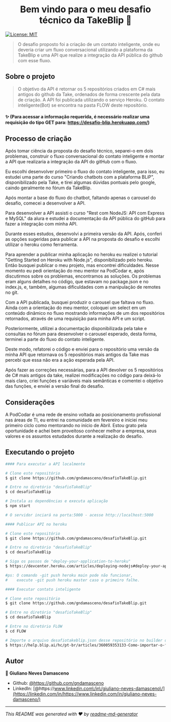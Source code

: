 <h1 align="center">Bem vindo para o meu desafio técnico da TakeBlip 👋</h1>
<p>
  <a href="#" target="_blank">
    <img alt="License: MIT" src="https://img.shields.io/badge/License-MIT-yellow.svg" />
  </a>
</p>

> O desafio proposto foi a criação de um contato inteligente, onde eu deveria criar um fluxo conversacional utilizando a plataforma da TakeBlip e uma API que realize a integração da API pública do github com esse fluxo.

## Sobre o projeto

> O objetivo da API é retornar os 5 repositórios criados em C# mais antigos do github da Take, ordenados de forma crescente pela data de criação.
> A API foi publicada utilizando o serviço Heroku.
> O contato inteligente(Bot) se encontra na pasta FLOW deste repositório.

#### ✨ (Para acessar a informação requerida, é necessário realizar uma requisição do tipo GET para: https://desafio-blip.herokuapp.com/)

## Processo de criação

<p>
Após tomar ciência da proposta do desafio técnico, separei-o em dois problemas, construir o fluxo conversacional do contato inteligente e montar a API que realizaria a integração da API do gitHub com o fluxo.
</p>
<p>
Eu escolhi desenvolver primeiro o fluxo do contato inteligente, para isso, eu estudei uma parte do curso "Criando chatbots com a plataforma BLiP", disponibilizado pela Take, e tirei algumas dúvidas pontuais pelo google, caindo geralmente no fórum da TakeBlip.
</p>
<p>
Após montar a base do fluxo do chatbot, faltando apenas o carousel do desafio, comecei a desenvolver a API.
</p>
<p>
Para desenvolver a API assisti o curso "Rest com NodeJS: API com Express e MySQL" da alura e estudei a documentação da API pública do gitHub para fazer a integração com minha API.
</p>
<p>
Durante esses estudos, desenvolvi a primeira versão da API. Após, conferi as opções sugeridas para publicar a API na proposta do desafio e escolhi utilizar o heroku como ferramenta.
</p>
<p>
Para aprender a publicar minha aplicação no heroku eu realizei o tutorial "Getting Started on Heroku with Node.js", disponibilizado pelo heroku. 
Então busquei publicar o meu projeto, mas encontrei dificuldades.
Nesse momento eu pedi orientação do meu mentor na PodCodar e, após discutirmos sobre os problemas, encontramos as soluções.
Os problemas eram alguns detalhes no código, que estavam no package.json e no index.js, e, também, algumas dificuldades com a manipulação de remotes no git.
</p>
<p>
Com a API publicada, busquei produzir o carousel que faltava no fluxo. 
Ainda com a orientação do meu mentor, coloquei um select em um conteúdo dinâmico no fluxo mostrando informações de um dos repositórios retornados, através de uma requisição para minha API e um script.
</p>
<p>
Posteriormente, utilizei a documentação disponibilizada pela take e consultas no fórum para desenvolver o carousel esperado, desta forma, terminei a parte do fluxo do contato inteligente.
</p>
<p>
Deste modo, refatorei o código e enviei para o repositório uma versão da minha API que retornava os 5 repositórios mais antigos da Take mas percebi que essa não era a ação esperada pela API.
</p>
<p>
Após fazer as correções necessárias, para a API devolver os 5 repositórios de C# mais antigos da take, realizei modificações no código para deixá-lo mais claro, criei funções e variáveis mais semânticas e comentei o objetivo das funções, e enviei a versão final do desafio. 
</p>

## Considerações

A PodCodar é uma rede de ensino voltada ao posicionamento profissional nas áreas de TI, eu entrei na comunidade em fevereiro e iniciei meu primeiro ciclo como mentorando
no início de Abril.
Estou grato pela oportunidade e achei bem proveitoso conhecer melhor a empresa, seus valores e os assuntos estudados durante a realização do desafio.

## Executando o projeto

```bash
#### Para executar a API localmente

# Clone este repositório
$ git clone https://github.com/gndamasceno/desafioTakeBlip.git

# Entre no diretório "desafioTakeBlip"
$ cd desafioTakeBlip

# Instala as dependências e executa aplicação
$ npm start

# O servidor inciará na porta:5000 - acesse http://localhost:5000

#### Publicar API no heroku

# Clone este repositório
$ git clone https://github.com/gndamasceno/desafioTakeBlip.git

# Entre no diretório "desafioTakeBlip"
$ cd desafioTakeBlip

# Siga os passos de "deploy-your-application-to-heroku"
$ https://devcenter.heroku.com/articles/deploying-nodejs#deploy-your-application-to-heroku

#ps: O comando -git push heroku main pode não funcionar,
#    execute -git push heroku master caso o primeiro falhe.

#### Executar contato inteligente

# Clone este repositório
$ git clone https://github.com/gndamasceno/desafioTakeBlip.git

# Entre no diretório "desafioTakeBlip"
$ cd desafioTakeBlip

# Entre no diretório FLOW
$ cd FLOW

# Importe o arquivo desafiotakeblip.json desse repositório no builder da plataforma da TakeBlip.
$ https://help.blip.ai/hc/pt-br/articles/360059353133-Como-importar-o-fluxo-de-um-bot-no-Builder

```

## Autor

👤 **Giuliano Neves Damasceno**

- Github: [@https:\/\/github.com\/gndamasceno](https://github.com/https://github.com/gndamasceno)
- LinkedIn: [@https:\/\/www.linkedin.com\/in\/giuliano-neves-damasceno\/](https://linkedin.com/in/https://www.linkedin.com/in/giuliano-neves-damasceno/)

---

_This README was generated with ❤️ by [readme-md-generator](https://github.com/kefranabg/readme-md-generator)_
